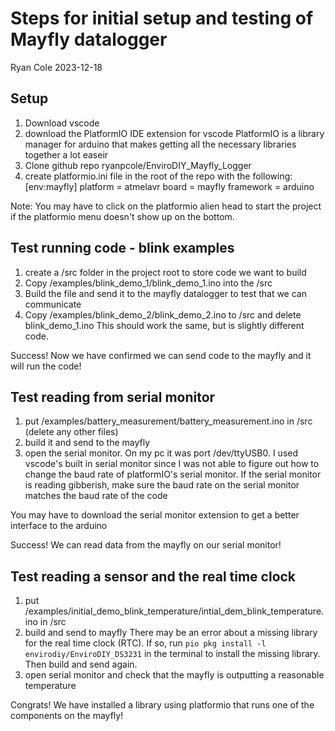 # Steps for initial setup and testing of Mayfly datalogger
Ryan Cole 2023-12-18

## Setup
1. Download vscode
2. download the PlatformIO IDE extension for vscode
    PlatformIO is a library manager for arduino that makes getting all the necessary libraries together a lot easeir
3. Clone github repo ryanpcole/EnviroDIY_Mayfly_Logger
4. create platformio.ini file in the root of the repo with the following:
        [env:mayfly]
        platform = atmelavr
        board = mayfly
        framework = arduino

Note: You may have to click on the platformio alien head to start the project if the platformio menu doesn't show up on the bottom.


## Test running code - blink examples
1. create a /src folder in the project root to store code we want to build
2. Copy /examples/blink_demo_1/blink_demo_1.ino into the /src
3. Build the file and send it to the mayfly datalogger to test that we can communicate
4. Copy /examples/blink_demo_2/blink_demo_2.ino to /src and delete blink_demo_1.ino
    This should work the same, but is slightly different code.

Success! Now we have confirmed we can send code to the mayfly and it will run the code!

## Test reading from serial monitor
1. put /examples/battery_measurement/battery_measurement.ino in /src (delete any other files)
2. build it and send to the mayfly
3. open the serial monitor. On my pc it was port /dev/ttyUSB0. I used vscode's built in serial monitor since I was not able to figure out how to change the baud rate of platformIO's serial monitor. If the serial monitor is reading gibberish, make sure the baud rate on the serial monitor matches the baud rate of the code

You may have to download the serial monitor extension to get a better interface to the arduino

Success! We can read data from the mayfly on our serial monitor!


## Test reading a sensor and the real time clock
1. put /examples/initial_demo_blink_temperature/intial_dem_blink_temperature.ino in /src
2. build and send to mayfly
    There may be an error about a missing library for the real time clock (RTC). If so, run `pio pkg install -l envirodiy/EnviroDIY_DS3231` in the terminal to install the missing library. Then build and send again.
3. open serial monitor and check that the mayfly is outputting a reasonable temperature

Congrats! We have installed a library using platformio that runs one of the components on the mayfly!

